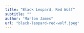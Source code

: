 ```yaml
---
title: "Black Leopard, Red Wolf"
subtitle: ""
author: "Marlon James"
url: "black-leopard-red-wolf.jpeg"
---
```

